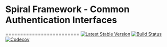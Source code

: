 # Spiral Framework - Common Authentication Interfaces
=========================
[![Latest Stable Version](https://poser.pugx.org/spiral/auth/v/stable)](https://packagist.org/packages/spiral/auth) 
[![Build Status](https://travis-ci.org/spiral/auth.svg?branch=master)](https://travis-ci.org/spiral/auth)
[![Codecov](https://codecov.io/gh/spiral/auth/graph/badge.svg)](https://codecov.io/gh/spiral/auth)